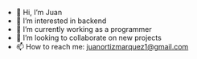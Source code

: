 - 👋 Hi, I’m Juan
- 👀 I’m interested in backend
- 🌱 I’m currently working as a programmer
- 💞️ I’m looking to collaborate on new projects
- 📫 How to reach me: juanortizmarquez1@gmail.com
